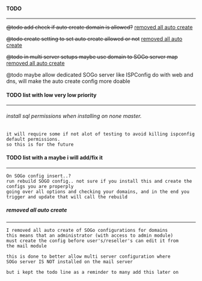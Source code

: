 #### TODO 
*****

~~@todo add check if auto create domain is allowed?~~ [removed all auto create](#todoremoved-autocreate)

~~@todo create setting to set auto create allowed or not~~ [removed all auto create](#todoremoved-autocreate)

~~@todo in multi server setups maybe use domain to SOGo server map~~ [removed all auto create](#todoremoved-autocreate)


@todo maybe allow dedicated SOGo server like ISPConfig do with web and dns, will make the auto create config more doable



#### TODO list with low very low priority
*****

###### install sql permissions when installing on none master.
```
it will require some if not alot of testing to avoid killing ispconfig default permissions.
so this is for the future
```



#### TODO list with a maybe i will add/fix it
*****

```
On SOGo config insert..?
run rebuild SOGO config.. not sure if you install this and create the configs you are properply 
going over all options and checking your domains, and in the end you trigger and update that will call the rebuild
```



##### <a name="todoremoved-autocreate"></a>removed all auto create
*****

```
I removed all auto create of SOGo configurations for domains
this means that an administrator (with access to admin module)
must create the config before user's/reseller's can edit it from
the mail module

this is done to better allow multi server configuration where
SOGo server IS NOT installed on the mail server

but i kept the todo line as a reminder to many add this later on
```